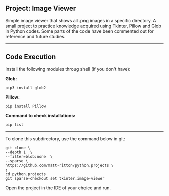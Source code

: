 ## Project: Image Viewer

Simple image viewer that shows all .png images in a specific directory. A small project to practice knowledge acquired using Tkinter, Pillow and Glob in
Python codes. Some parts of the code have been commented out for reference and future studies.

---

## Code Execution

Install the following modules throug shell (if you don't have):

  **Glob:**
    
    pip3 install glob2
    
  **Pillow:**
    
    pip install Pillow
    
  **Command to check installations:**
  
    pip list
---
To clone this subdirectory, use the command below in git:
  
    git clone \
    --depth 1  \
    --filter=blob:none  \
    --sparse \
    https://github.com/matt-ritton/python.projects \
    ;
    cd python.projects
    git sparse-checkout set tkinter.image-viewer

Open the project in the IDE of your choice and run.
